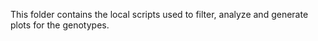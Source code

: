 This folder contains the local scripts used to filter, analyze and generate plots for the genotypes.